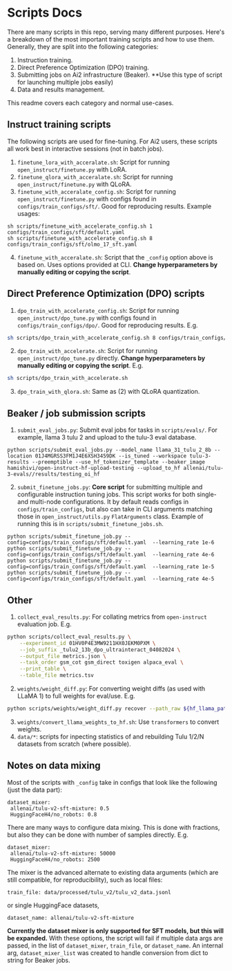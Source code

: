 # Scripts Docs

There are many scripts in this repo, serving many different purposes. Here's a breakdown of the most important training scripts and how to use them. Generally, they are split into the following categories:
1. Instruction training.
2. Direct Preference Optimization (DPO) training.
3. Submitting jobs on Ai2 infrastructure (Beaker). **Use this type of script for launching multiple jobs easily)
4. Data and results management. 

This readme covers each category and normal use-cases.

## Instruct training scripts
The following scripts are used for fine-tuning. 
For Ai2 users, these scripts all work best in interactive sessions (not in batch jobs). 

1. `finetune_lora_with_acceralate.sh`: Script for running `open_instruct/finetune.py` with LoRA.
2. `finetune_qlora_with_acceralate.sh`: Script for running `open_instruct/finetune.py` with QLoRA.
3. `finetune_with_acceralate_config.sh`: Script for running `open_instruct/finetune.py` with configs found in `configs/train_configs/sft/`. Good for reproducing results. Example usages:

```
sh scripts/finetune_with_accelerate_config.sh 1 configs/train_configs/sft/default.yaml
sh scripts/finetune_with_accelerate_config.sh 8 configs/train_configs/sft/olmo_17_sft.yaml
```
4. `finetune_with_acceralate.sh`: Script that the `_config` option above is based on. Uses options provided at CLI. **Change hyperparameters by manually editing or copying the script**.

## Direct Preference Optimization (DPO) scripts
1. `dpo_train_with_accelerate_config.sh`: Script for running `open_instruct/dpo_tune.py` with configs found in `configs/train_configs/dpo/`. Good for reproducing results. E.g.
```bash
sh scripts/dpo_train_with_accelerate_config.sh 8 configs/train_configs/dpo/default.yaml
```
2. `dpo_train_with_accelerate.sh`: Script for running `open_instruct/dpo_tune.py` directly. **Change hyperparameters by manually editing or copying the script**.
E.g.
```bash
sh scripts/dpo_train_with_accelerate.sh
```
3. `dpo_train_with_qlora.sh`: Same as (2) with QLoRA quantization.

## Beaker / job submission scripts
1. `submit_eval_jobs.py`: Submit eval jobs for tasks in `scripts/evals/`. For example, llama 3 tulu 2 and upload to the tulu-3 eval database.
```
python scripts/submit_eval_jobs.py --model_name llama_31_tulu_2_8b --location 01J4MGRSS3FM1J4E6XSH3459DK --is_tuned --workspace tulu-3-results --preemptible --use_hf_tokenizer_template --beaker_image hamishivi/open-instruct-hf-upload-testing --upload_to_hf allenai/tulu-3-evals//results/testing_oi_hf
```
2. `submit_finetune_jobs.py`: **Core script** for submitting multiple and configurable instruction tuning jobs. This script works for both single- and multi-node configurations. It by default reads configs in `configs/train_configs`, but also can take in CLI arguments matching those in `open_instruct/utils.py` `FlatArguments` class. 
Example of running this is in `scripts/submit_finetune_jobs.sh`. 
```
python scripts/submit_finetune_job.py --config=configs/train_configs/sft/default.yaml  --learning_rate 1e-6
python scripts/submit_finetune_job.py --config=configs/train_configs/sft/default.yaml  --learning_rate 4e-6
python scripts/submit_finetune_job.py --config=configs/train_configs/sft/default.yaml  --learning_rate 1e-5
python scripts/submit_finetune_job.py --config=configs/train_configs/sft/default.yaml  --learning_rate 4e-5
```

## Other
1. `collect_eval_results.py`: For collating metrics from `open-instruct` evaluation job. E.g.
```bash
python scripts/collect_eval_results.py \
    --experiment_id 01HV0P4E3MW9211HX0JEKM0PXM \
    --job_suffix _tulu2_13b_dpo_ultrainteract_04082024 \
    --output_file metrics.json \
    --task_order gsm_cot gsm_direct toxigen alpaca_eval \
    --print_table \
    --table_file metrics.tsv
```
2. `weights/weight_diff.py`: For converting weight diffs (as used with LLaMA 1) to full weights for eval/use. E.g.
```bash
python scripts/weights/weight_diff.py recover --path_raw ${hf_llama_path} --path_tuned ${output_path} --path_diff ${diff_location}
```
3. `weights/convert_llama_weights_to_hf.sh`: Use `transformers` to convert weights.
4. `data/*`: scripts for inpecting statistics of and rebuilding Tulu 1/2/N datasets from scratch (where possible).

## Notes on data mixing
Most of the scripts with `_config` take in configs that look like the following (just the data part):
```
dataset_mixer:
 allenai/tulu-v2-sft-mixture: 0.5
 HuggingFaceH4/no_robots: 0.8
```
There are many ways to configure data mixing. This is done with fractions, but also they can be done with number of samples directly. E.g.
```
dataset_mixer:
 allenai/tulu-v2-sft-mixture: 50000
 HuggingFaceH4/no_robots: 2500
```
The mixer is the advanced alternate to existing data arguments (which are still compatible, for reproducibility), such as local files:
```
train_file: data/processed/tulu_v2/tulu_v2_data.jsonl
```
or single HuggingFace datasets,
```
dataset_name: allenai/tulu-v2-sft-mixture
```
**Currently the dataset mixer is only supported for SFT models, but this will be expanded.**
With these options, the script will fail if multiple data args are passed, in the list of `dataset_mixer`, `train_file`, or `dataset_name`. 
An internal arg, `dataset_mixer_list` was created to handle conversion from dict to string for Beaker jobs.